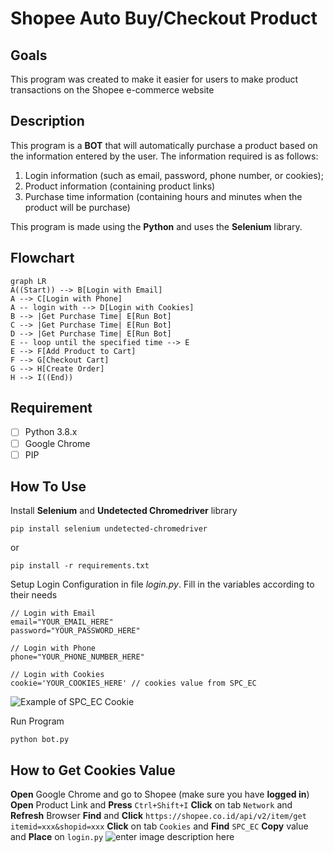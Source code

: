 ﻿# Shopee Auto Buy/Checkout Product

## Goals
This program was created to make it easier for users to make product transactions on the Shopee e-commerce website

## Description
This program is a **BOT** that will automatically purchase a product based on the information entered by the user. The information required is as follows:

 1. Login information (such as email, password, phone number, or cookies);
 2. Product information (containing product links)
 3. Purchase time information (containing hours and minutes when the product will be purchase)

This program is made using the **Python** and uses the **Selenium** library.

## Flowchart

```mermaid
graph LR
A((Start)) --> B[Login with Email]
A --> C[Login with Phone]
A -- login with --> D[Login with Cookies]
B --> |Get Purchase Time| E[Run Bot]
C --> |Get Purchase Time| E[Run Bot]
D --> |Get Purchase Time| E[Run Bot]
E -- loop until the specified time --> E
E --> F[Add Product to Cart]
F --> G[Checkout Cart]
G --> H[Create Order]
H --> I((End))
```
## Requirement

 - [ ] Python 3.8.x
 - [ ] Google Chrome
 - [ ] PIP

## How To Use

Install **Selenium** and **Undetected Chromedriver** library

    pip install selenium undetected-chromedriver
or

    pip install -r requirements.txt

Setup Login Configuration in file *login.py*. Fill in the variables according to their needs

    // Login with Email
    email="YOUR_EMAIL_HERE"
    password="YOUR_PASSWORD_HERE"
    
    // Login with Phone
    phone="YOUR_PHONE_NUMBER_HERE"
    
    // Login with Cookies
    cookie='YOUR_COOKIES_HERE' // cookies value from SPC_EC
![Example of SPC_EC Cookie](https://raw.githubusercontent.com/wajisobri/shopee-autobuy-with-selenium/main/Cookies-SPC_EC-Value-Example.png)

Run Program

    python bot.py

## How to Get Cookies Value

**Open** Google Chrome and go to Shopee (make sure you have **logged in**)
**Open** Product Link and **Press** `Ctrl+Shift+I`
**Click** on tab `Network` and **Refresh** Browser
**Find** and **Click** `https://shopee.co.id/api/v2/item/get itemid=xxx&shopid=xxx`
**Click** on tab `Cookies` and **Find** `SPC_EC`
**Copy** value and **Place** on `login.py`
![enter image description here](https://raw.githubusercontent.com/wajisobri/shopee-autobuy-with-selenium/main/How-To-Get-Cookie-Value.png)
